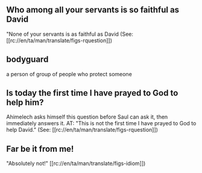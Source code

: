 ## Who among all your servants is so faithful as David ##

"None of your servants is as faithful as David (See: [[rc://en/ta/man/translate/figs-rquestion]])

## bodyguard ##

a person of group of people who protect someone

## Is today the first time I have prayed to God to help him? ##

Ahimelech asks himself this question before Saul can ask it, then immediately answers it. AT: "This is not the first time I have prayed to God to help David." (See: [[rc://en/ta/man/translate/figs-rquestion]])

## Far be it from me! ##

"Absolutely not!" [[rc://en/ta/man/translate/figs-idiom]])